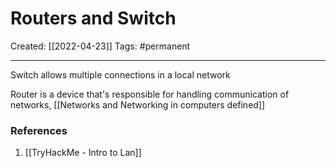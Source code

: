 

# Routers and Switch
Created:  [[2022-04-23]]
Tags:  #permanent 

---
Switch allows multiple connections in a local network 

Router is a device that's responsible for handling communication of networks, [[Networks and Networking in computers defined]]












### References
1. [[TryHackMe - Intro to Lan]]